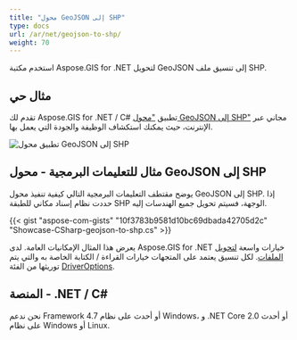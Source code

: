 ```yaml
---
title: "محول GeoJSON إلى SHP"
type: docs
url: /ar/net/geojson-to-shp/
weight: 70
---
```


استخدم مكتبة Aspose.GIS for .NET لتحويل GeoJSON إلى تنسيق ملف SHP.

## **مثال حي**

تقدم لك Aspose.GIS for .NET / C# تطبيق ["محول GeoJSON إلى SHP"](https://products.aspose.app/gis/conversion/geojson-to-shp) مجاني عبر الإنترنت، حيث يمكنك استكشاف الوظيفة والجودة التي يعمل بها.

![تطبيق محول GeoJSON إلى SHP](conversion.png)

## **مثال للتعليمات البرمجية - محول GeoJSON إلى SHP**

يوضح مقتطف التعليمات البرمجية التالي كيفية تنفيذ محول GeoJSON إلى SHP. إذا حددت نظام إسناد مكاني للطبقة SHP الوجهة، فسيتم تحويل جميع الهندسات إليه. 

{{< gist "aspose-com-gists" "10f3783b9581d10bc69dbada42705d2c" "Showcase-CSharp-geojson-to-shp.cs" >}}

يعرض هذا المثال الإمكانيات العامة. لدى Aspose.GIS for .NET خيارات واسعة [لتحويل الملفات](https://docs.aspose.com/gis/net/vector-layers/). لكل تنسيق يعتمد على المتجهات خيارات القراءة / الكتابة الخاصة به والتي يتم توريثها من الفئة [DriverOptions](https://reference.aspose.com/gis/net/aspose.gis/driveroptions).

## **المنصة - .NET / C#**

نحن ندعم Framework 4.7 أو أحدث على نظام Windows، و .NET Core 2.0 أو أحدث على نظام Windows أو Linux.
